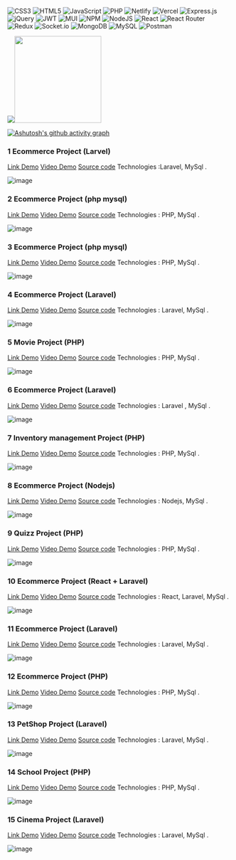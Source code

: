 

 ![CSS3](https://img.shields.io/badge/css3-%231572B6.svg?style=for-the-badge&logo=css3&logoColor=white) ![HTML5](https://img.shields.io/badge/html5-%23E34F26.svg?style=for-the-badge&logo=html5&logoColor=white) ![JavaScript](https://img.shields.io/badge/javascript-%23323330.svg?style=for-the-badge&logo=javascript&logoColor=%23F7DF1E) ![PHP](https://img.shields.io/badge/php-%23777BB4.svg?style=for-the-badge&logo=php&logoColor=white) ![Netlify](https://img.shields.io/badge/netlify-%23000000.svg?style=for-the-badge&logo=netlify&logoColor=#00C7B7) ![Vercel](https://img.shields.io/badge/vercel-%23000000.svg?style=for-the-badge&logo=vercel&logoColor=white) ![Express.js](https://img.shields.io/badge/express.js-%23404d59.svg?style=for-the-badge&logo=express&logoColor=%2361DAFB) ![jQuery](https://img.shields.io/badge/jquery-%230769AD.svg?style=for-the-badge&logo=jquery&logoColor=white) ![JWT](https://img.shields.io/badge/JWT-black?style=for-the-badge&logo=JSON%20web%20tokens) ![MUI](https://img.shields.io/badge/MUI-%230081CB.svg?style=for-the-badge&logo=material-ui&logoColor=white) ![NPM](https://img.shields.io/badge/NPM-%23000000.svg?style=for-the-badge&logo=npm&logoColor=white) ![NodeJS](https://img.shields.io/badge/node.js-6DA55F?style=for-the-badge&logo=node.js&logoColor=white) ![React](https://img.shields.io/badge/react-%2320232a.svg?style=for-the-badge&logo=react&logoColor=%2361DAFB) ![React Router](https://img.shields.io/badge/React_Router-CA4245?style=for-the-badge&logo=react-router&logoColor=white) ![Redux](https://img.shields.io/badge/redux-%23593d88.svg?style=for-the-badge&logo=redux&logoColor=white) ![Socket.io](https://img.shields.io/badge/Socket.io-black?style=for-the-badge&logo=socket.io&badgeColor=010101) ![MongoDB](https://img.shields.io/badge/MongoDB-%234ea94b.svg?style=for-the-badge&logo=mongodb&logoColor=white) ![MySQL](https://img.shields.io/badge/mysql-%2300f.svg?style=for-the-badge&logo=mysql&logoColor=white) ![Postman](https://img.shields.io/badge/Postman-FF6C37?style=for-the-badge&logo=postman&logoColor=white)



 


<img  src="https://github-readme-stats.vercel.app/api?username=tranlehuyhoang&theme=radical&hide_border=false&include_all_commits=false&count_private=false" /><img  height="195px" src="https://github-readme-stats.vercel.app/api/top-langs/?username=tranlehuyhoang&theme=radical&hide_border=false&include_all_commits=false&count_private=false&layout=compact" />


 
[![Ashutosh's github activity graph](https://github-readme-activity-graph.vercel.app/graph?username=tranlehuyhoang&theme=github-compact)](https://github.com/tranlehuyhoang/github-readme-activity-graph)
 

 ### 1  Ecommerce Project (Larvel)

[Link Demo](https://github.com/tranlehuyhoang/laravel-1) [Video Demo](https://github.com/tranlehuyhoang/laravel-1) [Source code](https://github.com/tranlehuyhoang/laravel-1) Technologies :Laravel, MySql .

![image](https://github.com/tranlehuyhoang/tranlehuyhoang/assets/111523395/df97a3bf-1bea-424c-a72d-93d53551f231")


 ### 2  Ecommerce Project (php mysql)
[Link Demo](https://github.com/tranlehuyhoang/mooncart-php) [Video Demo](https://github.com/tranlehuyhoang/mooncart-php) [Source code](https://github.com/tranlehuyhoang/mooncart-ph) Technologies : PHP, MySql .

![image](https://github.com/tranlehuyhoang/tranlehuyhoang/assets/111523395/3b656702-601a-4971-bdcf-8d904b7a67a0")


 ### 3  Ecommerce Project (php mysql)
[Link Demo](https://github.com/tranlehuyhoang/php-thu-n-suruchi) [Video Demo](https://github.com/tranlehuyhoang/php-thu-n-suruchi) [Source code](https://github.com/tranlehuyhoang/php-thu-n-suruchi) Technologies : PHP, MySql .

![image](https://github.com/tranlehuyhoang/tranlehuyhoang/assets/111523395/cf49577a-2272-45b1-9e32-98011b49b773")


 ### 4  Ecommerce Project (Laravel)
[Link Demo](https://github.com/tranlehuyhoang/electro.io.vn) [Video Demo](https://github.com/tranlehuyhoang/electro.io.vn) [Source code](https://github.com/tranlehuyhoang/electro.io.vn) Technologies : Laravel, MySql .

![image](https://github.com/tranlehuyhoang/tranlehuyhoang/assets/111523395/1cb88725-9902-4402-95b2-6d843fbb9c4e")


 ### 5  Movie Project (PHP)
[Link Demo](https://github.com/tranlehuyhoang/MOVIE-php-mvc) [Video Demo](https://github.com/tranlehuyhoang/MOVIE-php-mvc) [Source code](https://github.com/tranlehuyhoang/MOVIE-php-mvc) Technologies : PHP, MySql .

![image](https://github.com/tranlehuyhoang/tranlehuyhoang/assets/111523395/7a0bd3f5-a97d-4606-bd58-9ef206f4a905")


 ### 6  Ecommerce Project (Laravel)
[Link Demo](https://github.com/tranlehuyhoang/Laravel-zaika) [Video Demo](https://github.com/tranlehuyhoang/Laravel-zaika) [Source code](https://github.com/tranlehuyhoang/Laravel-zaika) Technologies : Laravel , MySql .

![image](https://github.com/tranlehuyhoang/tranlehuyhoang/assets/111523395/9eba5103-2522-4d22-82b8-f7ae18f5f8ff")


 ### 7  Inventory management Project (PHP)
[Link Demo](https://github.com/tranlehuyhoang/quanlykho-main/) [Video Demo](https://github.com/tranlehuyhoang/quanlykho-main/) [Source code](https://github.com/tranlehuyhoang/quanlykho-main/) Technologies : PHP, MySql .

![image](https://github.com/tranlehuyhoang/tranlehuyhoang/assets/111523395/51be9d9a-fc76-404b-927a-d74674256366)


 ### 8  Ecommerce Project (Nodejs)
[Link Demo](https://github.com/tranlehuyhoang/ecom-nodejs-mysql) [Video Demo](https://github.com/tranlehuyhoang/ecom-nodejs-mysql) [Source code](https://github.com/tranlehuyhoang/ecom-nodejs-mysql) Technologies : Nodejs, MySql .

![image](https://github.com/tranlehuyhoang/tranlehuyhoang/assets/111523395/7b116f26-87ce-4f77-acc1-d59a39e8e8a5")

  ### 9  Quizz Project (PHP)
[Link Demo](https://github.com/tranlehuyhoang/qquizz) [Video Demo](https://github.com/tranlehuyhoang/qquizz) [Source code](https://github.com/tranlehuyhoang/qquizz) Technologies : PHP, MySql .

![image](https://github.com/tranlehuyhoang/tranlehuyhoang/assets/111523395/8af9b473-7654-43bc-ba72-708d5d7f6ec1")


  ### 10  Ecommerce Project (React + Laravel)
[Link Demo](https://github.com/tranlehuyhoang/react_laravel) [Video Demo](https://github.com/tranlehuyhoang/react_laravel) [Source code](https://github.com/tranlehuyhoang/react_laravel) Technologies : React, Laravel, MySql .

![image](https://github.com/tranlehuyhoang/tranlehuyhoang/assets/111523395/61472753-8a39-450d-a664-b8ff329161c1")

  ### 11  Ecommerce Project (Laravel)
[Link Demo](https://github.com/tranlehuyhoang/kidolshop) [Video Demo](https://github.com/tranlehuyhoang/kidolshop) [Source code](https://github.com/tranlehuyhoang/kidolshop) Technologies : Laravel, MySql .

![image](https://github.com/tranlehuyhoang/tranlehuyhoang/assets/111523395/4fa70337-b307-4ff6-8d24-6b6954c66ac8")

  ### 12  Ecommerce Project (PHP)
[Link Demo](https://github.com/tranlehuyhoang/shopthoitrang) [Video Demo](https://github.com/tranlehuyhoang/shopthoitrang) [Source code](https://github.com/tranlehuyhoang/shopthoitrang) Technologies : PHP, MySql .

![image](https://github.com/tranlehuyhoang/tranlehuyhoang/assets/111523395/d9d9ea19-1b2a-49e1-a475-4182f76d785a")


  ### 13  PetShop Project (Laravel)
[Link Demo](https://github.com/tranlehuyhoang/petshop) [Video Demo](https://github.com/tranlehuyhoang/petshop) [Source code](https://github.com/tranlehuyhoang/petshop) Technologies : Laravel, MySql .

 ![image](https://github.com/tranlehuyhoang/petshop/assets/111523395/db9bb2d7-b6f1-4dc6-89f7-dde1bea4e64b)

   ### 14  School Project (PHP)
[Link Demo](https://github.com/tranlehuyhoang/quanlylophoc) [Video Demo](https://github.com/tranlehuyhoang/quanlylophoc) [Source code](https://github.com/tranlehuyhoang/quanlylophoc) Technologies : PHP, MySql .

![image](https://github.com/tranlehuyhoang/tranlehuyhoang/assets/111523395/64cb99f6-d2a5-4ff4-839a-f9b234790030)

   ### 15  Cinema Project (Laravel)
[Link Demo](https://github.com/tranlehuyhoang/cinema-) [Video Demo](https://github.com/tranlehuyhoang/cinema-) [Source code](https://github.com/tranlehuyhoang/cinema-) Technologies : Laravel, MySql .

 ![image](https://github.com/tranlehuyhoang/tranlehuyhoang/assets/111523395/7c6d864d-8fba-43d3-a59f-33df77f272c1)



